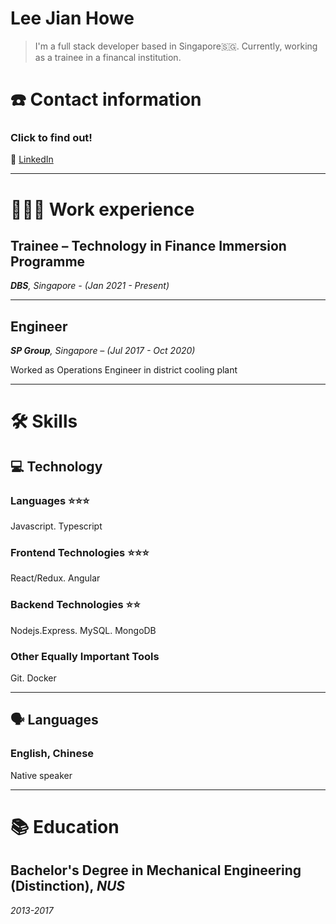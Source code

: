 # Lee Jian Howe

> I'm a full stack developer based in Singapore🇸🇬. Currently, working as a trainee in a financal institution.

# ☎️ Contact information

### Click to find out!

🔗 [LinkedIn](http://linkedin.com/in/jianhowe/)

---

# 👨🏻‍💻 Work experience

## Trainee – Technology in Finance Immersion Programme

***DBS**, Singapore - (Jan 2021 - Present)*

---

## Engineer

***SP Group**, Singapore – (Jul 2017 - Oct 2020)*

Worked as Operations Engineer in district cooling plant

---

# 🛠 Skills

## 💻 Technology

### Languages ⭐️⭐️⭐️

Javascript. Typescript 

### Frontend Technologies ⭐️⭐️⭐️

React/Redux. Angular

### Backend Technologies ⭐️⭐️

Nodejs.Express. MySQL. MongoDB

### Other Equally Important Tools

Git. Docker

---

## 🗣 Languages

### English, Chinese

Native speaker

---

# 📚 Education

## **Bachelor's Degree in Mechanical Engineering (Distinction), _NUS_**

*2013-2017*
